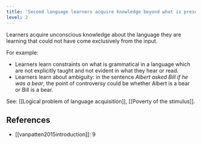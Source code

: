 ```yaml
---
title: 'Second language learners acquire knowledge beyond what is present in the input'
level: 2
---
```


Learners acquire unconscious knowledge about the language they are learning that could not have come exclusively from the input.

For example:

- Learners learn constraints on what is grammatical in a language which are not explicitly taught and not evident in what they hear or read.
- Learners learn about ambiguity: in the sentence _Albert asked Bill if he was a bear_, the point of controversy could be whether Albert is a bear or Bill is a bear.

See: [[Logical problem of language acquisition]], [[Poverty of the stimulus]].

## References

- [[vanpatten2015introduction]]: 9
